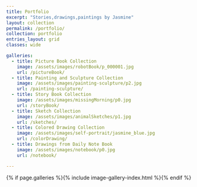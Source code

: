 ```yaml
---
title: Portfolio 
excerpt: "Stories,drawings,paintings by Jasmine"
layout: collection
permalink: /portfolio/
collection: portfolio 
entries_layout: grid
classes: wide

galleries:
  - title: Picture Book Collection
    image: /assets/images/robotBook/p_000001.jpg
    url: /pictureBook/
  - title: Painting and Sculpture Collection 
    image: /assets/images/painting-sculpture/p2.jpg
    url: /painting-sculpture/
  - title: Story Book Collection
    image: /assets/images/missingMorning/p0.jpg
    url: /storyBook/
  - title: Sketch Collection
    image: /assets/images/animalSketches/p1.jpg
    url: /sketches/
  - title: Colored Drawing Collection
    image: /assets/images/self-portrait/jasmine_blue.jpg
    url: /colorDrawing/
  - title: Drawings from Daily Note Book 
    image: /assets/images/notebook/p0.jpg
    url: /notebook/

---
```


{% if page.galleries %}{% include image-gallery-index.html %}{% endif %}


